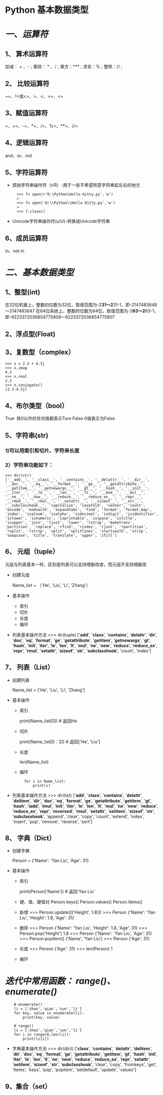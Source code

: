 **Python 基本数据类型**
=====
# ***一、运算符***

## 1、 算术运算符
加减： + 、- ;
乘除： * 、/ ;
乘方：*** ;
求余：% ;
整除：// ;

## 2、 比较运算符
==、!=或<>、>、<、>=、<=
## 3、赋值运算符
=、+=、-=、\*=、/=、%=、\**=、//=
## 4、逻辑运算符
and、or、not
## 5、字符运算符
* 原始字符串操作符（r/R）-用于一些不希望转意字符串起左右的地方

        >>> f= open(r'D:\Python\Hello Kitty.py','w')
        >
        >>> f= open('D:\\Python\\Hello Kitty.py','w')
        >
        >>> f.close()
* Unicode字符串操作符(u/U)-转换成Unicode字符串


## 6、成员运算符
in、not in

# ***二、基本数据类型***
## 1、整型(int)
在32位机器上，整数的位数为32位，取值范围为-2**31～2**31-1，即-2147483648～2147483647
在64位系统上，整数的位数为64位，取值范围为-2**63～2**63-1，即-9223372036854775808～9223372036854775807

## 2、浮点型(Float)

## 3、复数型（complex）

    >>> x = 2.3 + 4.3j
    >>> x.imag
    4.3
    >>> x.real
    2.3
    >>> x.conjugate()
    (2.3-4.3j)


## 4、布尔类型（bool）
True  除0以外的任何值都表示Ture
False 0值表示为False

## 5、字符串(str)
### 1)可以用索引和切片、字符串长度
### 2）字符串功能如下：
    >>> dir(str)
    ['__add__', '__class__', '__contains__', '__delattr__', '__dir__', '__doc__', '__eq__', '__format__', '__ge__', '__getattribute__', '__getitem__', '__getnewargs__', '__gt__', '__hash__', '__init__', '__iter__', '__le__', '__len__', '__lt__', '__mod__', '__mul__', '__ne__', '__new__', '__reduce__', '__reduce_ex__', '__repr__', '__rmod__', '__rmul__', '__setattr__', '__sizeof__', '__str__', '__subclasshook__', 'capitalize', 'casefold', 'center', 'count', 'encode', 'endswith', 'expandtabs', 'find', 'format', 'format_map', 'index', 'isalnum', 'isalpha', 'isdecimal', 'isdigit', 'isidentifier', 'islower', 'isnumeric', 'isprintable', 'isspace', 'istitle', 'isupper', 'join', 'ljust', 'lower', 'lstrip', 'maketrans', 'partition', 'replace', 'rfind', 'rindex', 'rjust', 'rpartition', 'rsplit', 'rstrip', 'split', 'splitlines', 'startswith', 'strip', 'swapcase', 'title', 'translate', 'upper', 'zfill']

## 6、 元组（tuple）

元组与列表基本一样，区别是列表可以支持增删改查，而元组不支持增删改

- 创建元组

    Name_list = （'He', 'Liu', 'Li', 'Zhang'）

- 基本操作
    - 索引
    - 切片
    - 长度
    - 循环
- 列表基本操作方法
        >>> dir(tuple)
        ['__add__', '__class__', '__contains__', '__delattr__', '__dir__', '__doc__', '__eq__', '__format__', '__ge__', '__getattribute__', '__getitem__', '__getnewargs__', '__gt__', '__hash__', '__init__', '__iter__', '__le__', '__len__', '__lt__', '__mul__', '__ne__', '__new__', '__reduce__', '__reduce_ex__', '__repr__', '__rmul__', '__setattr__', '__sizeof__', '__str__', '__subclasshook__', 'count', 'index']

## 7、 列表（List）

- 创建列表

    Name_list = ['He', 'Liu', 'Li', 'Zhang']

- 基本操作
    - 索引

        print(Name_list[0])          # 返回He

    - 切片

        print(Name_list[0：2])       # 返回['He', 'Liu']

    - 长度

        len(Name_list)

    - 循环

            for i in Name_list:
                print(i)

- 列表基本操作方法
        >>> dir(list)
        ['__add__', '__class__', '__contains__', '__delattr__', '__delitem__', '__dir__', '__doc__', '__eq__', '__format__', '__ge__', '__getattribute__', '__getitem__', '__gt__', '__hash__', '__iadd__', '__imul__', '__init__', '__iter__', '__le__', '__len__', '__lt__', '__mul__', '__ne__', '__new__', '__reduce__', '__reduce_ex__', '__repr__', '__reversed__', '__rmul__', '__setattr__', '__setitem__', '__sizeof__', '__str__', '__subclasshook__', 'append', 'clear', 'copy', 'count', 'extend', 'index', 'insert', 'pop', 'remove', 'reverse', 'sort']


## 8、 字典（Dict）

- 创建字典

    Person = {'Name': 'Yan Liu', 'Age': 31}

- 基本操作
    - 索引

        print(Person['Name'])          # 返回'Yan Liu'

    - 键、值、键值对
            Person.keys()
            Person.values()
            Person.items()
    - 新增
            >>> Person.update([('Height', 1.8)])
            >>> Person
            {'Name': 'Yan Liu', 'Height': 1.8, 'Age': 31}
    - 删除
            >>> Person
            {'Name': 'Yan Liu', 'Height': 1.8, 'Age': 31}
            >>> Person.pop('Height')
            1.8
            >>> Person
            {'Name': 'Yan Liu', 'Age': 31}
            >>> Person.popitem()
            ('Name', 'Yan Liu')
            >>> Person
            {'Age': 31}
    - 长度
            >>> Person
            {'Age': 31}
            >>> len(Person)
            1

    - 循环

***迭代中常用函数： range()、  enumerate()***
========

        # enumerate()
        li = ['zhao','qian','sun','li']
        for key, value in enumerate(li):
            print(key, value)

        # range()
        li = ['zhao','qian','sun','li']
        for i in range(0,len(li)):
            print(li[i])

- 字典基本操作方法
        >>> dir(dict)
        ['__class__', '__contains__', '__delattr__', '__delitem__', '__dir__', '__doc__', '__eq__', '__format__', '__ge__', '__getattribute__', '__getitem__', '__gt__', '__hash__', '__init__', '__iter__', '__le__', '__len__', '__lt__', '__ne__', '__new__', '__reduce__', '__reduce_ex__', '__repr__', '__setattr__', '__setitem__', '__sizeof__', '__str__', '__subclasshook__', 'clear', 'copy', 'fromkeys', 'get', 'items', 'keys', 'pop', 'popitem', 'setdefault', 'update', 'values']

## 9、集合（set）

